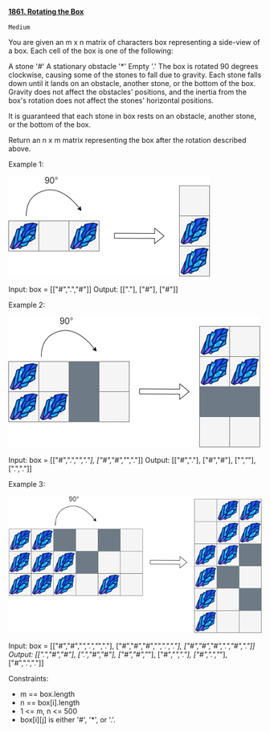 [**1861. Rotating the Box**](https://leetcode.com/problems/rotating-the-box/)

    Medium

You are given an m x n matrix of characters box representing a side-view of a box. Each cell of the box is one of the following:

A stone '#'
A stationary obstacle '*'
Empty '.'
The box is rotated 90 degrees clockwise, causing some of the stones to fall due to gravity. Each stone falls down until it lands on an obstacle, another stone, or the bottom of the box. Gravity does not affect the obstacles' positions, and the inertia from the box's rotation does not affect the stones' horizontal positions.

It is guaranteed that each stone in box rests on an obstacle, another stone, or the bottom of the box.

Return an n x m matrix representing the box after the rotation described above.



Example 1:

![img.png](img.png)

Input: box = [["#",".","#"]]
Output: [["."],
["#"],
["#"]]

Example 2:

![img_1.png](img_1.png)

Input: box = [["#",".","*","."],
["#","#","*","."]]
Output: [["#","."],
["#","#"],
["*","*"],
[".","."]]

Example 3:

![img_2.png](img_2.png)

Input: box = [["#","#","*",".","*","."],
["#","#","#","*",".","."],
["#","#","#",".","#","."]]
Output: [[".","#","#"],
[".","#","#"],
["#","#","*"],
["#","*","."],
["#",".","*"],
["#",".","."]]


Constraints:

- m == box.length
- n == box[i].length
- 1 <= m, n <= 500
- box[i][j] is either '#', '*', or '.'.